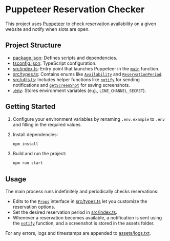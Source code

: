 # Puppeteer Reservation Checker

This project uses [Puppeteer](https://pptr.dev/) to check reservation availability on a given website and notify when slots are open.

## Project Structure

- [package.json](package.json): Defines scripts and dependencies.
- [tsconfig.json](tsconfig.json): TypeScript configuration.
- [src/index.ts](src/index.ts): Entry point that launches Puppeteer in the [`main`](src/index.ts) function.
- [src/types.ts](src/types.ts): Contains enums like [`Availability`](src/types.ts) and [`ReservationPeriod`](src/types.ts).
- [src/utils.ts](src/utils.ts): Includes helper functions like [`notify`](src/utils.ts) for sending notifications and [`getScreenShot`](src/utils.ts) for saving screenshots.
- [.env](.env): Stores environment variables (e.g., `LINE_CHANNEL_SECRET`).

## Getting Started

1. Configure your environment variables by renaming `.env.example` to `.env` and filling in the required values.

2. Install dependencies:

   ```sh
   npm install
   ```

3. Build and run the project:
   ```sh
   npm run start
   ```

## Usage

The main process runs indefinitely and periodically checks reservations:

- Edits to the [`Props`](src/types.ts) interface in [src/types.ts](src/types.ts) let you customize the reservation options.
- Set the desired reservation period in [src/index.ts](src/index.ts).
- Whenever a reservation becomes available, a notification is sent using the [`notify`](src/utils.ts) function, and a screenshot is stored in the assets folder.

For any errors, logs and timestamps are appended to [assets/logs.txt](assets/logs.txt).
